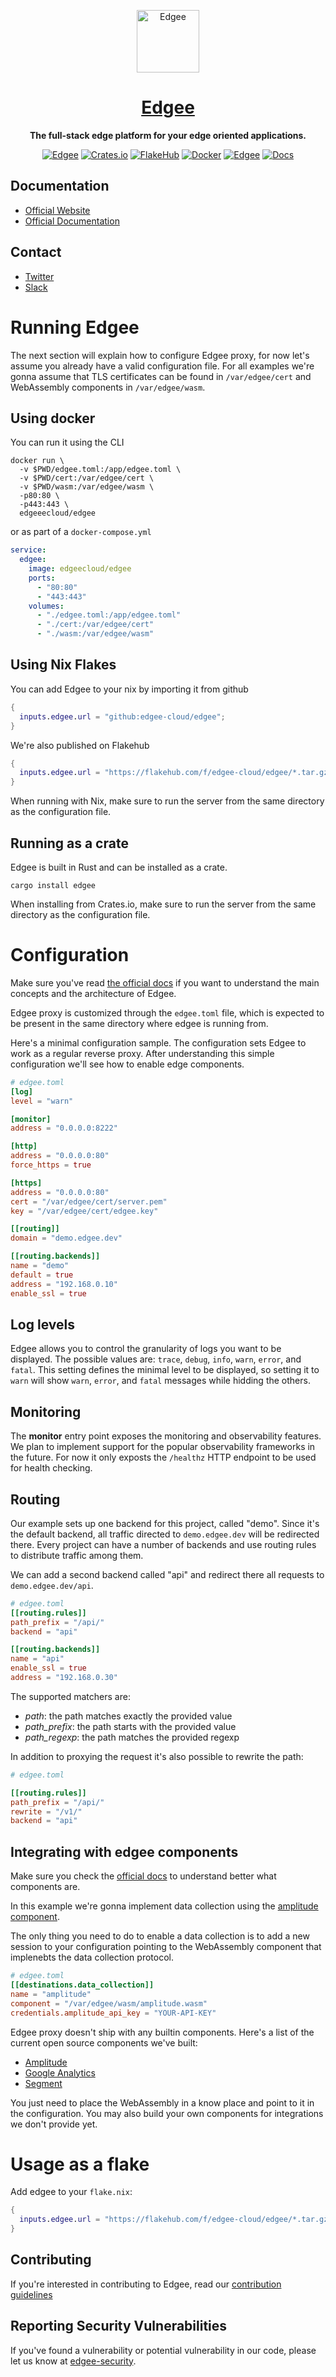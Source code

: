 <div align="center">

<p align="center">
  <a href="https://www.edgee.cloud">
    <picture>
      <source media="(prefers-color-scheme: dark)" srcset="https://cdn.edgee.cloud/img/favicon-dark.svg">
      <img src="https://cdn.edgee.cloud/img/favicon.svg" height="100" alt="Edgee">
    </picture>
    <h1 align="center">Edgee</h1>
  </a>
</p>


**The full-stack edge platform for your edge oriented applications.**

[![Edgee](https://img.shields.io/badge/edgee-open%20source-blueviolet.svg)](https://www.edgee.cloud)
[![Crates.io](https://img.shields.io/crates/v/edgee.svg?logo=rust)](https://crates.io/crates/edgee)
[![FlakeHub](https://img.shields.io/endpoint?url=https://flakehub.com/f/edgee-cloud/edgee/badge)](https://flakehub.com/flake/edgee-cloud/edgee)
[![Docker](https://img.shields.io/docker/v/edgeecloud/edgee.svg?logo=docker&label=docker&color=0db7ed)](https://hub.docker.com/r/edgeecloud/edgee)
[![Edgee](https://img.shields.io/badge/slack-edgee-blueviolet.svg?logo=slack)](https://www.edgee.cloud/slack)
[![Docs](https://img.shields.io/badge/docs-published-blue)](https://docs.edgee.cloud)

</div>

<!-- TODO: Add FAQ -->
<!-- TODO: Add Video introduction -->
## Documentation
- [Official Website](https://www.edgee.cloud)
- [Official Documentation](https://docs.edgee.cloud)

## Contact
- [Twitter](https://x.com/edgee_cloud)
- [Slack](https://www.edgee.cloud/slack)

# Running Edgee

The next section will explain how to configure Edgee proxy, for now let's assume you already have a valid configuration
file. For all examples we're gonna assume that TLS certificates can be found in `/var/edgee/cert` and WebAssembly
components in `/var/edgee/wasm`.

## Using docker

You can run it using the CLI
```console
docker run \
  -v $PWD/edgee.toml:/app/edgee.toml \
  -v $PWD/cert:/var/edgee/cert \
  -v $PWD/wasm:/var/edgee/wasm \
  -p80:80 \
  -p443:443 \
  edgeeecloud/edgee
```

or as part of a `docker-compose.yml`
```yaml
service:
  edgee:
    image: edgeecloud/edgee
    ports:
      - "80:80"
      - "443:443"
    volumes:
      - "./edgee.toml:/app/edgee.toml"
      - "./cert:/var/edgee/cert"
      - "./wasm:/var/edgee/wasm"
```

## Using Nix Flakes

You can add Edgee to your nix by importing it from github
```nix
{
  inputs.edgee.url = "github:edgee-cloud/edgee";
}
```

We're also published on Flakehub
```nix
{
  inputs.edgee.url = "https://flakehub.com/f/edgee-cloud/edgee/*.tar.gz";
}
```

When running with Nix, make sure to run the server from the same directory as the configuration file.

## Running as a crate

Edgee is built in Rust and can be installed as a crate.

```console
cargo install edgee
```

When installing from Crates.io, make sure to run the server from the same directory as the configuration file.

# Configuration

Make sure you've read [the official docs](https://docs.edgee.cloud) if you want to understand the main concepts and the architecture of Edgee.

Edgee proxy is customized through the `edgee.toml` file, which is expected to be present in the same directory where edgee is running from.

Here's a minimal configuration sample. The configuration sets Edgee to work as a regular reverse proxy. After
understanding this simple configuration we'll see how to enable edge components.

```toml
# edgee.toml
[log]
level = "warn"

[monitor]
address = "0.0.0.0:8222"

[http]
address = "0.0.0.0:80"
force_https = true

[https]
address = "0.0.0.0:80"
cert = "/var/edgee/cert/server.pem"
key = "/var/edgee/cert/edgee.key"

[[routing]]
domain = "demo.edgee.dev"

[[routing.backends]]
name = "demo"
default = true
address = "192.168.0.10"
enable_ssl = true
```

## Log levels
Edgee allows you to control the granularity of logs you want to be displayed. The possible values are:
`trace`, `debug`, `info`, `warn`, `error`, and `fatal`. This setting defines the minimal level to
be displayed, so setting it to `warn` will show `warn`, `error`, and `fatal` messages while hidding the others.

## Monitoring
The **monitor** entry point exposes the monitoring and observability features. We plan to implement support for
the popular observability frameworks in the future. For now it only exposts the `/healthz` HTTP endpoint to 
be used for health checking.

## Routing
Our example sets up one backend for this project, called "demo". Since it's the default backend, all traffic 
directed to `demo.edgee.dev` will be redirected there. Every project can have a number of backends and use 
routing rules to distribute traffic among them.

We can add a second backend called "api" and redirect there all requests to `demo.edgee.dev/api`.
```toml
# edgee.toml
[[routing.rules]]
path_prefix = "/api/"
backend = "api"

[[routing.backends]]
name = "api"
enable_ssl = true
address = "192.168.0.30"
```

The supported matchers are:
- *path*: the path matches exactly the provided value
- *path_prefix*: the path starts with the provided value
- *path_regexp*: the path matches the provided regexp

In addition to proxying the request it's also possible to rewrite the path:

```toml
# edgee.toml

[[routing.rules]]
path_prefix = "/api/"
rewrite = "/v1/"
backend = "api"
```

## Integrating with edgee components

Make sure you check the [official docs](https://docs.edgee.cloud/components/overview) to understand better what
components are.

In this example we're gonna implement data collection using the [amplitude component](https://github.com/edgee-cloud/amplitude-component).

The only thing you need to do to enable a data collection is to add a new session to your configuration pointing
to the WebAssembly component that implenebts the data collection protocol.

```toml
# edgee.toml
[[destinations.data_collection]]
name = "amplitude"
component = "/var/edgee/wasm/amplitude.wasm"
credentials.amplitude_api_key = "YOUR-API-KEY"
```

Edgee proxy doesn't ship with any builtin components. Here's a list of the current open source components we've built:
- [Amplitude](https://github.com/edgee-cloud/amplitude-component)
- [Google Analytics](https://github.com/edgee-cloud/ga-component)
- [Segment](https://github.com/edgee-cloud/segment-component)

You just need to place the WebAssembly in a know place and point to it in the configuration. You may also build your
own components for integrations we don't provide yet.

# Usage as a flake

Add edgee to your `flake.nix`:

```nix
{
  inputs.edgee.url = "https://flakehub.com/f/edgee-cloud/edgee/*.tar.gz";
}
```

## Contributing
If you're interested in contributing to Edgee, read our [contribution guidelines](./CONTRIBUTING.md)

<!-- TODO: Add Roadmap section -->

## Reporting Security Vulnerabilities
If you've found a vulnerability or potential vulnerability in our code, please let us know at
[edgee-security](mailto:security@edgee.cloud).
